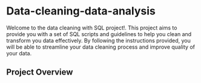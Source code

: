 # Data-cleaning-data-analysis
Welcome to the data cleaning with SQL project!. This project aims to provide you with a set of SQL scripts and guidelines to help you clean and transform you data effectively. By following the instructions provided, you will be able to streamline your data cleaning process and improve quality of your data.


## Project Overview
